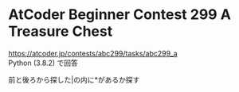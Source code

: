 # AtCoder Beginner Contest 299 A Treasure Chest  
https://atcoder.jp/contests/abc299/tasks/abc299_a  
Python (3.8.2) で回答  

前と後ろから探した|の内に*があるか探す

